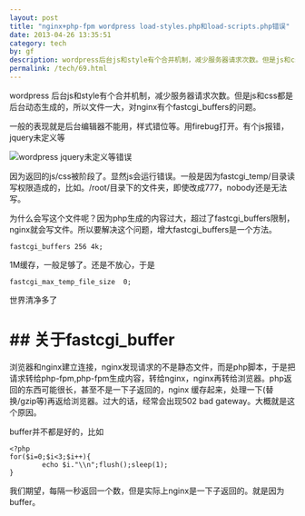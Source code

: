 ```yaml
---
layout: post
title: "nginx+php-fpm wordpress load-styles.php和load-scripts.php错误"
date: 2013-04-26 13:35:51
category: tech
by: gf
description: wordpress后台js和style有个合并机制，减少服务器请求次数。但是js和css都是后台动态生成的，所以文件一大，对nginx有个fastcgi_buffers的问题。一般的表现就是后台编辑器不能用
permalink: /tech/69.html
---
```

wordpress 后台js和style有个合并机制，减少服务器请求次数。但是js和css都是后台动态生成的，所以文件一大，对nginx有个fastcgi\_buffers的问题。

一般的表现就是后台编辑器不能用，样式错位等。用firebug打开。有个js报错，jquery未定义等

![wordpress jquery未定义等错误][wordpress jquery]

因为返回的js/css被阶段了。显然js会运行错误。一般是因为fastcgi\_temp/目录读写权限造成的，比如。/root/目录下的文件夹，即使改成777，nobody还是无法写。

为什么会写这个文件呢？因为php生成的内容过大，超过了fastcgi\_buffers限制，nginx就会写文件。所以要解决这个问题，增大fastcgi\_buffers是一个方法。

    fastcgi_buffers 256 4k;

1M缓存，一般足够了。还是不放心，于是

    fastcgi_max_temp_file_size  0;

世界清净多了

# ## 关于fastcgi\_buffer ###

浏览器和nginx建立连接，nginx发现请求的不是静态文件，而是php脚本，于是把请求转给php-fpm,php-fpm生成内容，转给nginx，nginx再转给浏览器。php返回的东西可能很长，甚至不是一下子返回的，nginx 缓存起来，处理一下(替换/gzip等)再返给浏览器。过大的话，经常会出现502 bad gateway。大概就是这个原因。

buffer并不都是好的，比如

    <?php
    for($i=0;$i<3;$i++){
            echo $i."\\n";flush();sleep(1);
    }

我们期望，每隔一秒返回一个数，但是实际上nginx是一下子返回的。就是因为buffer。


[wordpress jquery]: http://www.gfzj.us/gfzjus_blog/tech/2014-10-22/02a66a26911132e285459169bcd05229.jpg
